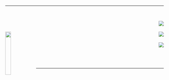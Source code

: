 <hr></hr>
<br></br>
<a href="https://tryhackme.com/p/ang3lo.azevedo"><img src="https://tryhackme-badges.s3.amazonaws.com/ang3lo.azevedo.png" align="right"></a>
<br></br>
<img width="18.75%" height= "18.75%" src="https://assets.tryhackme.com/img/THMlogo.png" align="left"/>
<a href="https://tryhackme.com/p/Ghostzao"><img src="https://tryhackme-badges.s3.amazonaws.com/Ghostzao.png" align="right"></a>
<br></br>
<a href="https://tryhackme.com/p/Reberpower"><img src="https://tryhackme-badges.s3.amazonaws.com/Reberpower.png" align="right"></a>
<br></br>
<br></br>
<hr></hr>
